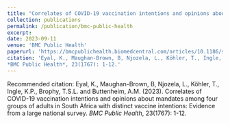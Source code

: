 ```yaml
---
title: "Correlates of COVID-19 vaccination intentions and opinions about mandates among four groups of adults in South Africa with distinct vaccine intentions: Evidence from a large national survey"
collection: publications
permalink: /publication/bmc-public-health
excerpt: 
date: 2023-09-11
venue: 'BMC Public Health'
paperurl: 'https://bmcpublichealth.biomedcentral.com/articles/10.1186/s12889-023-16584-w#:~:text=Large%20and%20significant%20variation%20in,the%20“definitely%20not”s.'
citation: 'Eyal, K., Maughan-Brown, B, Njozela, L., Köhler, T., Ingle, K.P., Brophy, T.S.L. and Buttenheim, A.M. (2023). Correlates of COVID-19 vaccination intentions and opinions about mandates among four groups of adults in South Africa with distinct vaccine intentions: Evidence from a large national survey.
*BMC Public Health*, 23(1767): 1-12.'
---
```


Recommended citation: Eyal, K., Maughan-Brown, B, Njozela, L., Köhler, T., Ingle, K.P., Brophy, T.S.L. and Buttenheim, A.M. (2023). Correlates of COVID-19 vaccination intentions and opinions about mandates among four groups of adults in South Africa with distinct vaccine intentions: Evidence from a large national survey.
*BMC Public Health*, 23(1767): 1-12.
